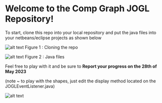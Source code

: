 # Welcome to the Comp Graph JOGL Repository!

To start, clone this repo into your local repository and put the java files into your netbeans/eclipse projects as shown below

![alt text](https://i.imgur.com/8j86bE8.png)
Figure 1 : Cloning the repo

![alt text](https://i.imgur.com/Q3Vw11A.png)
Figure 2 : Java files

Feel free to play with it and be sure to **Report your progress on the 28th of May 2023**

(note ~ to play with the shapes, just edit the display method located on the JOGLEventListener.java)

![alt text](https://i.imgur.com/mnyNr5R.png)




 
